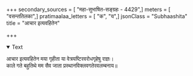 +++
secondary_sources = [ "महा-सुभाषित-सङ्ग्रहः - 4429",]
meters = [ "वसन्ततिलका",]
pratimaalaa_letters = [ "क", "य",]
jsonClass = "Subhaashita"
title = "आचार इत्यवहितेन"

+++

<details open><summary>Text</summary>

आचार इत्यवहितेन मया गृहीता या वेत्रयष्टिरवरोधगृहेषु राज्ञः।  
काले गते बहुतिथे मम सैव जाता प्रस्थानविक्लवगतेरवलम्बनाय॥
</details>
